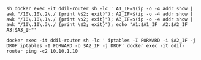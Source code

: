 
`sh
docker exec -it ddil-router sh -lc '
A1_IF=$(ip -o -4 addr show | awk "/10\.10\.2\./ {print \$2; exit}");
A2_IF=$(ip -o -4 addr show | awk "/10\.10\.1\./ {print \$2; exit}");
A3_IF=$(ip -o -4 addr show | awk "/10\.10\.3\./ {print \$2; exit}");
echo "A1:$A1_IF  A2:$A2_IF  A3:$A3_IF"'
`

`
docker exec -it ddil-router sh -lc '
iptables -I FORWARD -i $A2_IF -j DROP
iptables -I FORWARD -o $A2_IF -j DROP'
docker exec -it ddil-router ping -c2 10.10.1.10
`

